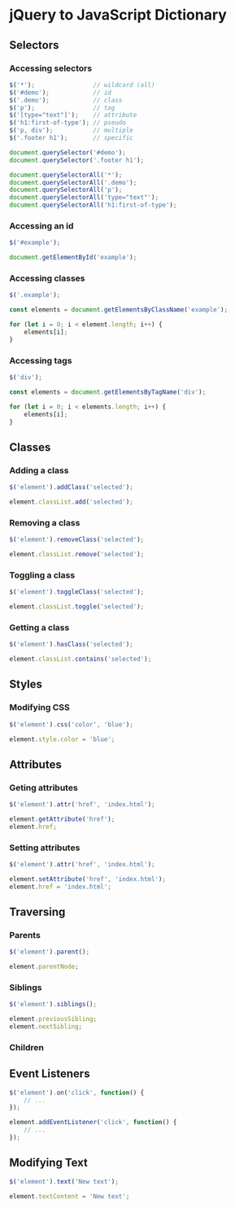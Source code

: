 # jQuery to JavaScript Dictionary

## Selectors

### Accessing selectors

```js
$('*');                // wildcard (all)
$('#demo');            // id
$('.demo');            // class
$('p');                // tag
$('[type="text"]');    // attribute
$('h1:first-of-type'); // pseudo
$('p, div');           // multiple
$('.footer h1');       // specific
```

```js
document.querySelector('#demo');
document.querySelector('.footer h1');
```

```js
document.querySelectorAll('*');
document.querySelectorAll('.demo');
document.querySelectorAll('p');
document.querySelectorAll('type="text"');
document.querySelectorAll('h1:first-of-type');
```


### Accessing an id

```js
$('#example');
```

```js
document.getElementById('example');
```

### Accessing classes

```js
$('.example');
```

```js
const elements = document.getElementsByClassName('example');

for (let i = 0; i < element.length; i++) {
    elements[i];
}
```

### Accessing tags

```js
$('div');
```

```js
const elements = document.getElementsByTagName('div');

for (let i = 0; i < elements.length; i++) {
    elements[i];
}
```

## Classes

### Adding a class

```js
$('element').addClass('selected');
```

```js
element.classList.add('selected');
```

### Removing a class

```js
$('element').removeClass('selected');
```

```js
element.classList.remove('selected');
```

### Toggling a class

```js
$('element').toggleClass('selected');
```

```js
element.classList.toggle('selected');
```

### Getting a class

```js
$('element').hasClass('selected');
```

```js
element.classList.contains('selected');
```

## Styles

### Modifying CSS

```js
$('element').css('color', 'blue');
```

```js
element.style.color = 'blue';
```

## Attributes

### Geting attributes

```js
$('element').attr('href', 'index.html');
```

```js
element.getAttribute('href');
element.href;
```

### Setting attributes

```js
$('element').attr('href', 'index.html');
```

```js
element.setAttribute('href', 'index.html');
element.href = 'index.html';
```

## Traversing

### Parents

```js
$('element').parent();
```

```js
element.parentNode;
```

### Siblings

```js
$('element').siblings();
```

```js
element.previousSibling;
element.nextSibling;
```

### Children

## Event Listeners

```js
$('element').on('click', function() { 
	// ...
});
```

```js
element.addEventListener('click', function() {
	// ...
});
```

## Modifying Text

```js
$('element').text('New text');
```

```js
element.textContent = 'New text';
```
